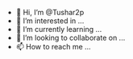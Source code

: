- 👋 Hi, I’m @Tushar2p
- 👀 I’m interested in ...
- 🌱 I’m currently learning ...
- 💞️ I’m looking to collaborate on ...
- 📫 How to reach me ...

<!---
Tushar2p/Tushar2p is a ✨ special ✨ repository because its `README.md` (this file) appears on your GitHub profile.
You can click the Preview link to take a look at your changes.
--->
